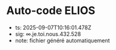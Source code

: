 # Auto-code ELIOS
- ts: 2025-09-07T10:16:01.478Z
- sig: ∞.je.toi.nous.432.528
- note: fichier généré automatiquement